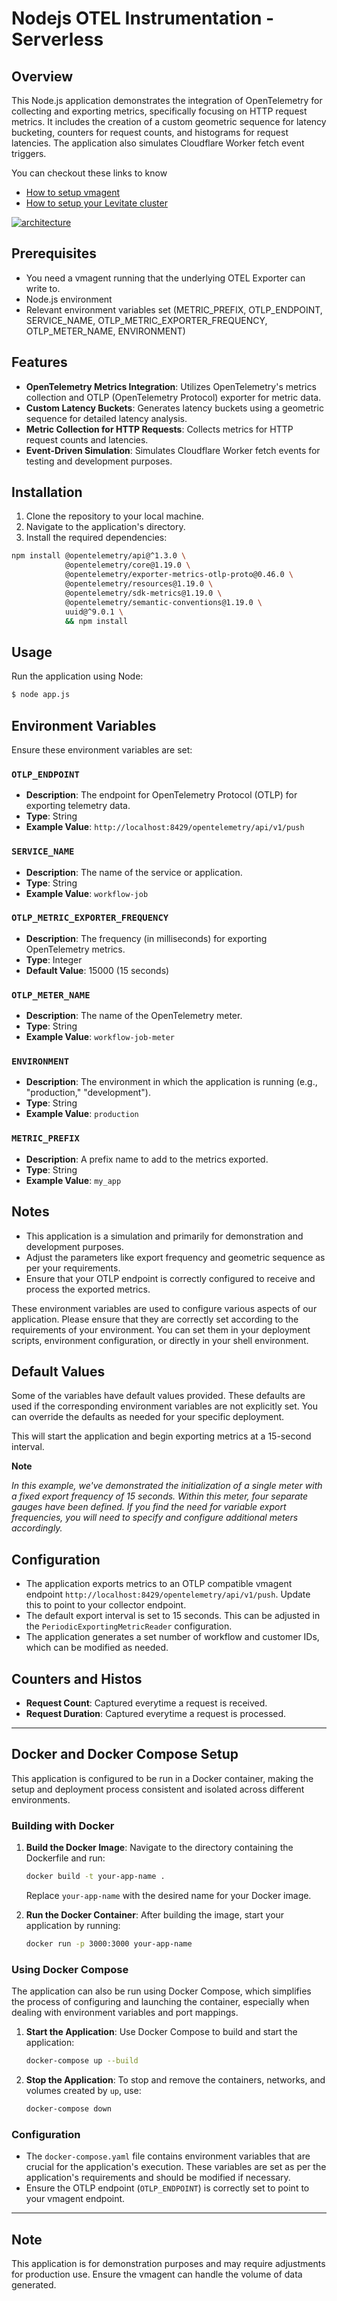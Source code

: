 # Nodejs OTEL Instrumentation - Serverless

## Overview

This Node.js application demonstrates the integration of OpenTelemetry for collecting and exporting metrics,
specifically focusing on HTTP request metrics. It includes the creation of a custom geometric sequence for latency
bucketing, counters for request counts, and histograms for request latencies. The application also simulates Cloudflare
Worker fetch event triggers.

You can checkout these links to know

- [How to setup vmagent](https://docs.last9.io/docs/levitate-integrations-vmagent)
- [How to setup your Levitate cluster](https://docs.last9.io/docs/levitate-onboard)

[![architecture](https://mermaid.ink/img/pako:eNptkcluAyEMhl8F-Zz2AThEapXeukidnCou1uBMiYalYFJFUd69ziz00HIAbD7_xvYF-mgJNBT6qhR62jkcMnoTlKyEmV3vEgZWr8Idy0NKCosycDPvj0WJw8Bf-uRxIDkndjH-457p5BiZZrBZ-273uOIt8d12uyhp1VGwyiKjqsWFQb0lCnsayRPn8xy3sBK1ymr1Tj6K_Hd2snNs6U2ADXjKHp2VZlxuCgb4U_QMaLlaOmAdpxKugmLl2J1DD5pzpQ3UJH9Zewf6gGNp3ifrOObmlLI_YvyFaHp-macwDeP6A9khjCg?type=png)](https://mermaid.live/edit#pako:eNptkcluAyEMhl8F-Zz2AThEapXeukidnCou1uBMiYalYFJFUd69ziz00HIAbD7_xvYF-mgJNBT6qhR62jkcMnoTlKyEmV3vEgZWr8Idy0NKCosycDPvj0WJw8Bf-uRxIDkndjH-457p5BiZZrBZ-273uOIt8d12uyhp1VGwyiKjqsWFQb0lCnsayRPn8xy3sBK1ymr1Tj6K_Hd2snNs6U2ADXjKHp2VZlxuCgb4U_QMaLlaOmAdpxKugmLl2J1DD5pzpQ3UJH9Zewf6gGNp3ifrOObmlLI_YvyFaHp-macwDeP6A9khjCg)

## Prerequisites

- You need a vmagent running that the underlying OTEL Exporter can write to.
- Node.js environment
- Relevant environment variables set (METRIC_PREFIX, OTLP_ENDPOINT, SERVICE_NAME, OTLP_METRIC_EXPORTER_FREQUENCY,
OTLP_METER_NAME, ENVIRONMENT)

## Features

- **OpenTelemetry Metrics Integration**: Utilizes OpenTelemetry's metrics collection and OTLP (OpenTelemetry Protocol)
  exporter for metric data.
- **Custom Latency Buckets**: Generates latency buckets using a geometric sequence for detailed latency analysis.
- **Metric Collection for HTTP Requests**: Collects metrics for HTTP request counts and latencies.
- **Event-Driven Simulation**: Simulates Cloudflare Worker fetch events for testing and development purposes.

## Installation

1. Clone the repository to your local machine.
2. Navigate to the application's directory.
3. Install the required dependencies:

```bash
npm install @opentelemetry/api@^1.3.0 \
            @opentelemetry/core@1.19.0 \
            @opentelemetry/exporter-metrics-otlp-proto@0.46.0 \
            @opentelemetry/resources@1.19.0 \
            @opentelemetry/sdk-metrics@1.19.0 \
            @opentelemetry/semantic-conventions@1.19.0 \
            uuid@^9.0.1 \
            && npm install
```

## Usage

Run the application using Node:

```bash
$ node app.js
```

## Environment Variables
Ensure these environment variables are set:

### `OTLP_ENDPOINT`

- **Description**: The endpoint for OpenTelemetry Protocol (OTLP) for exporting telemetry data.
- **Type**: String
- **Example Value**: `http://localhost:8429/opentelemetry/api/v1/push`

### `SERVICE_NAME`

- **Description**: The name of the service or application.
- **Type**: String
- **Example Value**: `workflow-job`

### `OTLP_METRIC_EXPORTER_FREQUENCY`

- **Description**: The frequency (in milliseconds) for exporting OpenTelemetry metrics.
- **Type**: Integer
- **Default Value**: 15000 (15 seconds)

### `OTLP_METER_NAME`

- **Description**: The name of the OpenTelemetry meter.
- **Type**: String
- **Example Value**: `workflow-job-meter`

### `ENVIRONMENT`

- **Description**: The environment in which the application is running (e.g., "production," "development").
- **Type**: String
- **Example Value**: `production`

### `METRIC_PREFIX`

- **Description**: A prefix name to add to the metrics exported.
- **Type**: String
- **Example Value**: `my_app`

## Notes

- This application is a simulation and primarily for demonstration and development purposes.
- Adjust the parameters like export frequency and geometric sequence as per your requirements.
- Ensure that your OTLP endpoint is correctly configured to receive and process the exported metrics.


These environment variables are used to configure various aspects of our application. Please ensure that they are
correctly set according to the requirements of your environment. You can set them in your deployment scripts,
environment configuration, or directly in your shell environment.

## Default Values

Some of the variables have default values provided. These defaults are used if the corresponding environment variables
are not explicitly set. You can override the defaults as needed for your specific deployment.

This will start the application and begin exporting metrics at a 15-second interval.

**Note**

_In this example, we've demonstrated the initialization of a single meter with a fixed export frequency of 15 seconds.
Within this meter, four separate gauges have been defined. If you find the need for variable export frequencies, you
will need to specify and configure additional meters accordingly._

## Configuration

- The application exports metrics to an OTLP compatible vmagent
  endpoint `http://localhost:8429/opentelemetry/api/v1/push`.
  Update this to point to your collector endpoint.
- The default export interval is set to 15 seconds. This can be adjusted in the `PeriodicExportingMetricReader`
  configuration.
- The application generates a set number of workflow and customer IDs, which can be modified as needed.

## Counters and Histos

- **Request Count**: Captured everytime a request is received.
- **Request Duration**: Captured everytime a request is processed.

---

## Docker and Docker Compose Setup

This application is configured to be run in a Docker container, making the setup and deployment process consistent and
isolated across different environments.

### Building with Docker

1. **Build the Docker Image**:
   Navigate to the directory containing the Dockerfile and run:
   ```bash
   docker build -t your-app-name .
   ```
   Replace `your-app-name` with the desired name for your Docker image.

2. **Run the Docker Container**:
   After building the image, start your application by running:
   ```bash
   docker run -p 3000:3000 your-app-name
   ```

### Using Docker Compose

The application can also be run using Docker Compose, which simplifies the process of configuring and launching the
container, especially when dealing with environment variables and port mappings.

1. **Start the Application**:
   Use Docker Compose to build and start the application:
   ```bash
   docker-compose up --build
   ```

2. **Stop the Application**:
   To stop and remove the containers, networks, and volumes created by `up`, use:
   ```bash
   docker-compose down
   ```

### Configuration

- The `docker-compose.yaml` file contains environment variables that are crucial for the application's execution. These
  variables are set as per the application's requirements and should be modified if necessary.
- Ensure the OTLP endpoint (`OTLP_ENDPOINT`) is correctly set to point to your vmagent endpoint.

---

## Note

This application is for demonstration purposes and may require adjustments for production use. Ensure the vmagent can
handle the volume of data generated.
